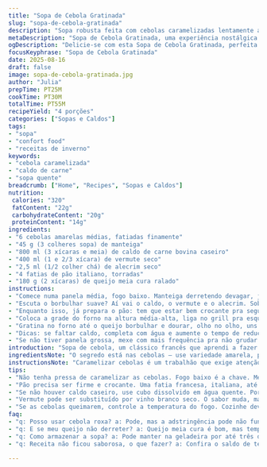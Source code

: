 ```yaml
---
title: "Sopa de Cebola Gratinada"
slug: "sopa-de-cebola-gratinada"
description: "Sopa robusta feita com cebolas caramelizadas lentamente até dourar levemente, caldo de carne enriquecido com vermute e uma pitada de alecrim seco. Pão rústico crocante, substituindo o tradicional gruyère pelo queijo meia cura ralado para uma textura mais cremosa e sabor nostálgico mineiro. Assada sob o grill para gratinar o queijo, formando uma crosta dourada e borbulhante. Ideal para dias mais frios, aquece corpo e alma com aromas profundos de cebola e ervas."
metaDescription: "Sopa de Cebola Gratinada, uma experiência nostálgica com cebolas caramelizadas e queijo meia cura. Ideal para aquecer os dias frios."
ogDescription: "Delicie-se com esta Sopa de Cebola Gratinada, perfeita para aquecer o corpo e a alma em dias frios. Uma receita com toques mineiros."
focusKeyphrase: "Sopa de Cebola Gratinada"
date: 2025-08-16
draft: false
image: sopa-de-cebola-gratinada.jpg
author: "Julia"
prepTime: PT25M
cookTime: PT30M
totalTime: PT55M
recipeYield: "4 porções"
categories: ["Sopas e Caldos"]
tags:
- "sopa"
- "confort food"
- "receitas de inverno"
keywords:
- "cebola caramelizada"
- "caldo de carne"
- "sopa quente"
breadcrumb: ["Home", "Recipes", "Sopas e Caldos"]
nutrition: 
 calories: "320"
 fatContent: "22g"
 carbohydrateContent: "20g"
 proteinContent: "14g"
ingredients:
- "6 cebolas amarelas médias, fatiadas finamente"
- "45 g (3 colheres sopa) de manteiga"
- "800 ml (3 xícaras e meia) de caldo de carne bovina caseiro"
- "400 ml (1 e 2/3 xícara) de vermute seco"
- "2,5 ml (1/2 colher chá) de alecrim seco"
- "4 fatias de pão italiano, torradas"
- "180 g (2 xícaras) de queijo meia cura ralado"
instructions:
- "Comece numa panela média, fogo baixo. Manteiga derretendo devagar, joga as cebolas, mexe sempre, até ficarem translúcidas, quase dourando. O segredo tá aqui: a cebola não tem que queimar, só soltar aquele cheiro adocicado que te arrepia, 15 a 20 minutos. Se a panela estiver seca, pingue água para não queimar, nada de pressa."
- "Escuta o borbulhar suave? Aí vai o caldo, o vermute e o alecrim. Sobe o fogo um pouco, deixa levantar fervura e depois baixa para cozinhar lentamente. Vira um líquido mais saboroso, reduz um pouco, uns 20 minutos mais ou menos. Cheira a festa, lembra que tá quase lá. Dá uma provada, confere o sal, pimenta do reino moída na hora ajusta tudo."
- "Enquanto isso, já prepara o pão: tem que estar bem crocante pra segurar o peso do queijo e da sopa. Pode ser francês, italiano ou até um pão de fermentação natural que esteja um pouco seco, tudo funciona."
- "Coloca a grade do forno na altura média-alta, liga no grill pra esquentar. Aí, com cuidado, serve a sopa em tigelas resistentes ao calor — cerâmica ou vidro temperado resolvem. Coloca a fatia de pão com uma camada generosa do queijo meia cura por cima, sem miserê. O queijo vai derreter uniformemente, criar aquela crosta dourada que você sabe que é felicidade."
- "Gratina no forno até o queijo borbulhar e dourar, olho no olho, uns 7 a 10 minutos. Não sai dessa porque queima que nem piscar de olhos. Quando estiver com uma casquinha crocante e levemente estufada, tira do forno pra não secar."
- "Dicas: se faltar caldo, completa com água e aumente o tempo de redução. Queijo pode variar; parmesão forte funciona, mas cuidado pra não ficar salgado demais. Alecrim substitui o tomilho clássico e traz um aroma mais robusto. Sem vermute? Vinho branco seco vai bem, menos intenso."
- "Se não tiver panela grossa, mexe com mais frequência pra não grudar. Paciência é tudo nessa receita, ela recompensará teu tempo com sabor que abraça."
introduction: "Sopa de cebola, um clássico francês que aprendi a fazer seguindo uns passos de mestre e muitos erros pelo caminho. A base são cebolas lentamente caramelizadas, não apresse, o aroma traz lembrança de lasanhas da tia na infância. Troquei o vinho vermelho pelo vermute pra suavizar e dar uma dimensão diferente ao caldo. Sobre o queijo, meia cura aqui é mais presente no Brasil, dá um toque mineiro que encaixa surpreendentemente bem. Gratinar o queijo no grill produz aquela crosta irresistível, dourada, quase chamando pra mesa. Um processo lento, mas recompensador, que salva jantar, serve de entrada sofisticada ou mesmo como prato principal em dias mais frios."
ingredientsNote: "O segredo está nas cebolas — use variedade amarela, porque vermelha fica mais adstringente e pode virar explosão de sabor pra alguns paladares. Manteiga é fundamental para dar corpo, mas se preferir pode substituir parte por azeite para um sabor mais leve. Trocar o caldo industrializado pelo caseiro muda tudo, mas na correria um cubo dissolvido em água quente dá conta. Vermute é opção que testei e funcionou dando equilíbrio sem o peso do vinho tinto. Queijo meia cura substitui tradicional gruyère, mais fácil de achar e menos caro. Pão precisa ser firme, senão derrete muito rápido e a textura se perde. Não economize na crocância dele."
instructionsNote: "Caramelizar cebolas é um trabalhão que exige atenção. Fogo baixo e mexer de vez em quando evita queimar e garante textura certa. Quando começarem a ficar douradas nas bordas, o cheiro doce invade a cozinha — sinal que parte do açúcar natural está liberado. Adicionar caldo e vermute cria uma camada de sabor complexa, alecrim traz aroma que aparece mais no final da cocção. Comer sem pressa, ver a peça final no forno gratinado é mágico, o queijo se funde ao pão e à sopa, formando uma crosta deliciosa. Não dispenso tigelas de barro ou vidro resistente para aguentar o calor. Sempre atento ao tempo no grill pra não queimar. Se falhar, um toque de pimenta do reino extra salva o prato."
tips:
- "Não tenha pressa de caramelizar as cebolas. Fogo baixo é a chave. Mexa sempre, 15 a 20 minutos. Se estiver seca, um pouco de água. O cheiro doces chega mais."
- "Pão precisa ser firme e crocante. Uma fatia francesa, italiana, até uma de fermentação natural, funciona. Toste bem, uma crosta firme segura o queijo e a sopa."
- "Se não houver caldo caseiro, use cubo dissolvido em água quente. Por outro lado, caldo caseiro realmente transforma o sabor. Não economize nesse detalhe."
- "Vermute pode ser substituído por vinho branco seco. O sabor muda, mas funciona. Ajuste a quantidade para não deixar a sopa muito forte. Experiência conta aqui."
- "Se as cebolas queimarem, controle a temperatura do fogo. Cozinhe devagar, o sabor intenso é tudo. Aconselho a não deixar na pressão, pode estragar o prato."
faq:
- "q: Posso usar cebola roxa? a: Pode, mas a adstringência pode não funcionar pra todos. Preferência é a cebola amarela. O doce aqui é fundamental."
- "q: E se meu queijo não derreter? a: Queijo meia cura é bom, mas temperos e marcas variam. Experimente com um parmesão. Mas cuidado com o sal."
- "q: Como armazenar a sopa? a: Pode manter na geladeira por até três dias. Reaqueça no fogo baixo. Se secar, água ou caldo pode ajudar."
- "q: Receita não ficou saborosa, o que fazer? a: Confira o saldo de temperos. Ajuste a pimenta. E nunca subestime a cebola caramelizada, é o coração do prato."

---
```

